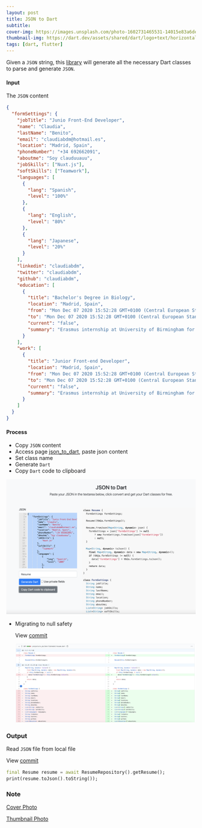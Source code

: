 ```yaml
---
layout: post
title: JSON to Dart
subtitle:
cover-img: https://images.unsplash.com/photo-1602731465531-14015e83a6de
thumbnail-img: https://dart.dev/assets/shared/dart/logo+text/horizontal/white-e71fb382ad5229792cc704b3ee7a88f8013e986d6e34f0956d89c453b454d0a5.svg
tags: [dart, flutter]
---
```


Given a `JSON` string, this [library](https://github.com/javiercbk/json_to_dart) will generate all the necessary Dart classes to parse and generate `JSON`.

#### Input

The `JSON` content

```json
{
  "formSettings": {
    "jobTitle": "Junio Front-End Developer",
    "name": "Claudia",
    "lastName": "Benito",
    "email": "claudiabdm@hotmail.es",
    "location": "Madrid, Spain",
    "phoneNumber": "+34 692662091",
    "aboutme": "Soy clauduuauu",
    "jobSkills": ["Nuxt.js"],
    "softSkills": ["Teamwork"],
    "languages": [
      {
        "lang": "Spanish",
        "level": "100%"
      },
      {
        "lang": "English",
        "level": "80%"
      },
      {
        "lang": "Japanese",
        "level": "20%"
      }
    ],
    "linkedin": "claudiabdm",
    "twitter": "claudiabdm",
    "github": "claudiabdm",
    "education": [
      {
        "title": "Bachelor's Degree in Biology",
        "location": "Madrid, Spain",
        "from": "Mon Dec 07 2020 15:52:28 GMT+0100 (Central European Standard Time)",
        "to": "Mon Dec 07 2020 15:52:28 GMT+0100 (Central European Standard Time)",
        "current": "false",
        "summary": "Erasmus internship at University of Birmingham for 9 months in my final year."
      }
    ],
    "work": [
      {
        "title": "Junior Front-end Developer",
        "location": "Madrid, Spain",
        "from": "Mon Dec 07 2020 15:52:28 GMT+0100 (Central European Standard Time)",
        "to": "Mon Dec 07 2020 15:52:28 GMT+0100 (Central European Standard Time)",
        "current": "false",
        "summary": "Erasmus internship at University of Birmingham for 9 months in my final year."
      }
    ]
  }
}
```

#### Process

- Copy `JSON` content
- Access page [json_to_dart](https://javiercbk.github.io/json_to_dart/), paste json content
- Set class name
- Generate `Dart`
- Copy `Dart` code to clipboard

![JSON Generate](/assets/img/2021-07-31-json/json_build.png)

- Migrating to null safety

  View [commit](https://github.com/ttpho/ttpho.github.io/commit/a0de5518a11b214d80debf97649b2b2cd1e47ce4?branch=a0de5518a11b214d80debf97649b2b2cd1e47ce4&diff=split)

  ![Migrating to null safety](/assets/img/2021-07-31-json/migrating-to-null-safety.png)

### Output

Read `JSON` file from local file

View [commit](https://github.com/ttpho/ttpho.github.io/commit/a16a9ce4ec2ef42958561d0dbcebee59d7e34ef8)

```dart
final Resume resume = await ResumeRepository().getResume();
print(resume.toJson().toString());
```

### Note

[Cover Photo](https://unsplash.com/photos/yGev6dhHSY8)

[Thumbnail Photo](https://dart.dev/assets/shared/dart/logo+text/horizontal/white-e71fb382ad5229792cc704b3ee7a88f8013e986d6e34f0956d89c453b454d0a5.svg)
